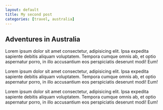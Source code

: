 ```yaml
---
layout: default
title: My second post
categories: [travel, australia]
---
```


## Adventures in Australia

Lorem ipsum dolor sit amet consectetur, adipisicing elit. Ipsa expedita sapiente debitis aliquam voluptatem. Tempora cumque omnis ab, et optio aspernatur porro, in illo accusantium eos perspiciatis deserunt modi! Eum!

Lorem ipsum dolor sit amet consectetur, adipisicing elit. Ipsa expedita sapiente debitis aliquam voluptatem. Tempora cumque omnis ab, et optio aspernatur porro, in illo accusantium eos perspiciatis deserunt modi! Eum!

Lorem ipsum dolor sit amet consectetur, adipisicing elit. Ipsa expedita sapiente debitis aliquam voluptatem. Tempora cumque omnis ab, et optio aspernatur porro, in illo accusantium eos perspiciatis deserunt modi! Eum!